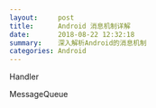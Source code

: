 ```yaml
---
layout:     post
title:      Android 消息机制详解
date:       2018-08-22 12:32:18
summary:    深入解析Android的消息机制
categories: Android
---
```


Handler

MessageQueue
